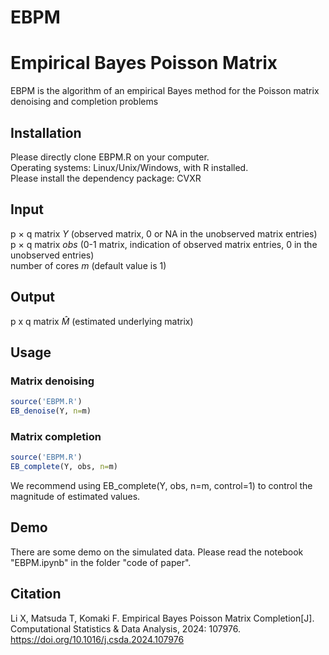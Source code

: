 # EBPM
Empirical Bayes Poisson Matrix
===
EBPM is the algorithm of an empirical Bayes method for the Poisson matrix denoising and completion problems

Installation
---
Please directly clone EBPM.R on your computer.  
Operating systems: Linux/Unix/Windows, with R installed.  
Please install the dependency package: CVXR

Input
---
p × q matrix $Y$ (observed matrix, 0 or NA in the unobserved matrix entries)  
p × q matrix $\textit{obs}$ (0-1 matrix, indication of observed matrix entries, 0 in the unobserved entries)  
number of cores $m$ (default value is 1)

Output
---
p x q matrix $\widehat M$ (estimated underlying matrix)


Usage 
---
### Matrix denoising
``` r
source('EBPM.R')
EB_denoise(Y, n=m)
```
### Matrix completion
``` r
source('EBPM.R')
EB_complete(Y, obs, n=m)
```
We recommend using EB_complete(Y, obs, n=m, control=1) to control the magnitude of estimated values.

Demo
---
There are some demo on the simulated data.
Please read the notebook "EBPM.ipynb" in the folder "code of paper".

Citation
---
Li X, Matsuda T, Komaki F. Empirical Bayes Poisson Matrix Completion[J]. Computational Statistics & Data Analysis, 2024: 107976. https://doi.org/10.1016/j.csda.2024.107976
